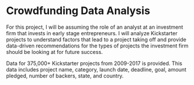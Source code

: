 # Crowdfunding Data Analysis

For this project, I will be assuming the role of an analyst at an investment firm that invests in early stage entrepreneurs. I will analyze Kickstarter projects to understand factors that lead to a project taking off and provide data-driven recommendations for the types of projects the investment firm should be looking at for future success.

Data for 375,000+ Kickstarter projects from 2009-2017 is provided. This data includes project name, category, launch date, deadline, goal, amount pledged, number of backers, state, and country.
